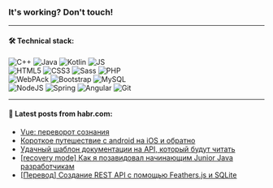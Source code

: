 ### It's working? Don't touch!

---

#### 🛠️ Technical stack:

![C++](https://img.shields.io/badge/C++-informational?logo=c%2B%2B&style=flat&logoColor=white&color=9C033A)
![Java](https://img.shields.io/badge/Java-informational?logo=java&style=flat&logoColor=white&color=007396)
![Kotlin](https://img.shields.io/badge/Kotlin-informational?logo=Kotlin&style=flat&logoColor=white&color=0095D5)
![JS](https://img.shields.io/badge/JS-informational?logo=javaScript&style=flat&logoColor=black&color=F7Df1E) <br>
![HTML5](https://img.shields.io/badge/HTML5-informational?logo=html5&style=flat&logoColor=white&color=E34F26)
![CSS3](https://img.shields.io/badge/CSS3-informational?logo=css3&style=flat&logoColor=white&color=157286)
![Sass](https://img.shields.io/badge/Saas-informational?logo=sass&style=flat&logoColor=white&color=hotpink)
![PHP](https://img.shields.io/badge/PHP-informational?logo=php&style=flat&logoColor=white&color=777BB4) <br>
![WebPAck](https://img.shields.io/badge/WebPack-informational?logo=webPack&style=flat&logoColor=white&color=FF6F00)
![Bootstrap](https://img.shields.io/badge/Bootstrap-informational?logo=Bootstrap&style=flat&logoColor=white&color=7952B3)
![MySQL](https://img.shields.io/badge/MySQL-informational?logo=MySQL&style=flat&logoColor=white&color=00f) <br>
![NodeJS](https://img.shields.io/badge/NodeJS-informational?logo=node.js&style=flat&logoColor=white&color=43853D)
![Spring](https://img.shields.io/badge/Spring-informational?logo=Spring&style=flat&logoColor=white&color=0A9EDC)
![Angular](https://img.shields.io/badge/Vue-informational?logo=vue.js&style=flat&logoColor=white&color=red)
![Git](https://img.shields.io/badge/Git-informational?logo=git&style=flat&logoColor=white&color=darkorange)

___

#### 💬 Latest posts from habr.com:

<!-- BLOG-POST-LIST:START -->
- [Vue: переворот сознания](https://habr.com/ru/post/667516/?utm_source=habrahabr&utm_medium=rss&utm_campaign=667516)
- [Короткое путешествие с android на iOS и обратно](https://habr.com/ru/post/668248/?utm_source=habrahabr&utm_medium=rss&utm_campaign=668248)
- [Удачный шаблон документации на API, который будут читать](https://habr.com/ru/post/667884/?utm_source=habrahabr&utm_medium=rss&utm_campaign=667884)
- [[recovery mode] Как я позавидовал начинающим Junior Java разработчикам](https://habr.com/ru/post/667130/?utm_source=habrahabr&utm_medium=rss&utm_campaign=667130)
- [[Перевод] Создание REST API с помощью Feathers.js и SQLite](https://habr.com/ru/post/665940/?utm_source=habrahabr&utm_medium=rss&utm_campaign=665940)
<!-- BLOG-POST-LIST:END -->
